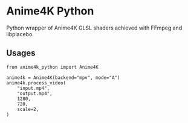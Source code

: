 # Anime4K Python

Python wrapper of Anime4K GLSL shaders achieved with FFmpeg and libplacebo.

## Usages

```
from anime4k_python import Anime4K

anime4k = Anime4K(backend="mpv", mode="A")
anime4k.process_video(
    "input.mp4",
    "output.mp4",
    1280,
    720,
    scale=2,
)
```
